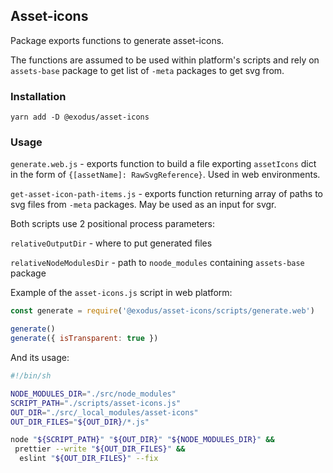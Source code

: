 ## Asset-icons

Package exports functions to generate asset-icons.

The functions are assumed to be used within platform's scripts and rely on `assets-base` package to get list of `-meta` packages to get svg from.

### Installation

`yarn add -D @exodus/asset-icons`

### Usage

`generate.web.js` - exports function to build a file exporting `assetIcons` dict in the form of `{[assetName]: RawSvgReference}`. Used in web environments.

`get-asset-icon-path-items.js` - exports function returning array of paths to svg files from `-meta` packages. May be used as an input for svgr.

Both scripts use 2 positional process parameters:

`relativeOutputDir` - where to put generated files

`relativeNodeModulesDir` - path to `noode_modules` containing `assets-base` package

Example of the `asset-icons.js` script in web platform:

```js
const generate = require('@exodus/asset-icons/scripts/generate.web')

generate()
generate({ isTransparent: true })
```

And its usage:

```bash
#!/bin/sh

NODE_MODULES_DIR="./src/node_modules"
SCRIPT_PATH="./scripts/asset-icons.js"
OUT_DIR="./src/_local_modules/asset-icons"
OUT_DIR_FILES="${OUT_DIR}/*.js"

node "${SCRIPT_PATH}" "${OUT_DIR}" "${NODE_MODULES_DIR}" &&
 prettier --write "${OUT_DIR_FILES}" &&
  eslint "${OUT_DIR_FILES}" --fix
```
